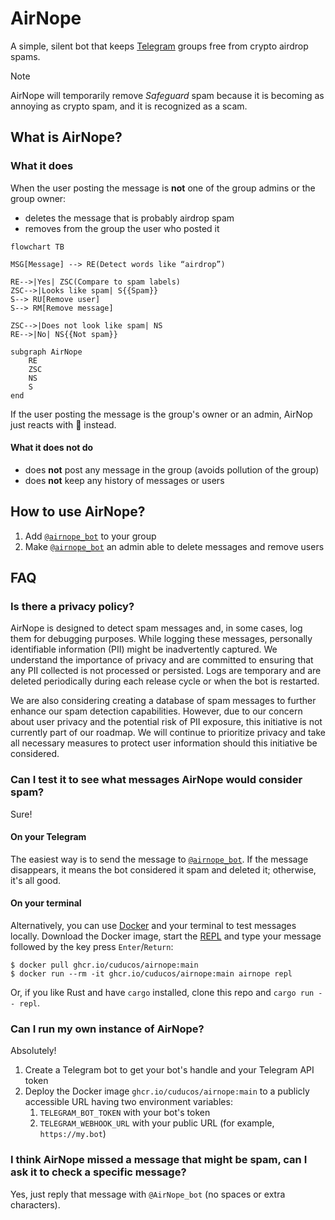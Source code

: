 # AirNope

A simple, silent bot that keeps [Telegram](https://telegram.org/) groups free from crypto airdrop spams.

> [!NOTE]
> AirNope will temporarily remove _Safeguard_ spam because it is becoming as annoying as crypto spam, and it is recognized as a scam.

## What is AirNope?

### What it does

When the user posting the message is **not** one of the group admins or the group owner:

 * deletes the message that is probably airdrop spam
 * removes from the group the user who posted it

```mermaid
flowchart TB

MSG[Message] --> RE(Detect words like “airdrop”)

RE-->|Yes| ZSC(Compare to spam labels)
ZSC-->|Looks like spam| S{{Spam}}
S--> RU[Remove user]
S--> RM[Remove message]

ZSC-->|Does not look like spam| NS
RE-->|No| NS{{Not spam}}

subgraph AirNope
    RE
    ZSC
    NS
    S
end
```

If the user posting the message is the group's owner or an admin, AirNop just reacts with 👀 instead.

#### What it does not do

* does **not** post any message in the group (avoids pollution of the group)
* does **not** keep any history of messages or users

## How to use AirNope?

1. Add [`@airnope_bot`](https://telegram.me/airnope_bot) to your group
2. Make [`@airnope_bot`](https://telegram.me/airnope_bot) an admin able to delete messages and remove users

## FAQ

### Is there a privacy policy?</summary>

AirNope is designed to detect spam messages and, in some cases, log them for debugging purposes. While logging these messages, personally identifiable information (PII) might be inadvertently captured. We understand the importance of privacy and are committed to ensuring that any PII collected is not processed or persisted. Logs are temporary and are deleted periodically during each release cycle or when the bot is restarted.

We are also considering creating a database of spam messages to further enhance our spam detection capabilities. However, due to our concern about user privacy and the potential risk of PII exposure, this initiative is not currently part of our roadmap. We will continue to prioritize privacy and take all necessary measures to protect user information should this initiative be considered.

### Can I test it to see what messages AirNope would consider spam?

Sure!

#### On your Telegram

The easiest way is to send the message to [`@airnope_bot`](https://t.me/airnope_bot). If the message disappears, it means the bot considered it spam and deleted it; otherwise, it's all good.

#### On your terminal

Alternatively, you can use [Docker](https://docs.docker.com/get-started/) and your terminal to test messages locally. Download the Docker image, start the [REPL](https://en.wikipedia.org/wiki/Read%E2%80%93eval%E2%80%93print_loop) and type your message followed by the key press `Enter`/`Return`:

```console
$ docker pull ghcr.io/cuducos/airnope:main
$ docker run --rm -it ghcr.io/cuducos/airnope:main airnope repl
```

Or, if you like Rust and have `cargo` installed, clone this repo and `cargo run -- repl`.

### Can I run my own instance of AirNope?

Absolutely!

1. Create a Telegram bot to get your bot's handle and your Telegram API token
2. Deploy the Docker image `ghcr.io/cuducos/airnope:main` to a publicly accessible URL having two environment variables:
   1. `TELEGRAM_BOT_TOKEN` with your bot's token
   1. `TELEGRAM_WEBHOOK_URL` with your public URL (for example, `https://my.bot`)

### I think AirNope missed a message that might be spam, can I ask it to check a specific message?

Yes, just reply that message with `@AirNope_bot` (no spaces or extra characters).
